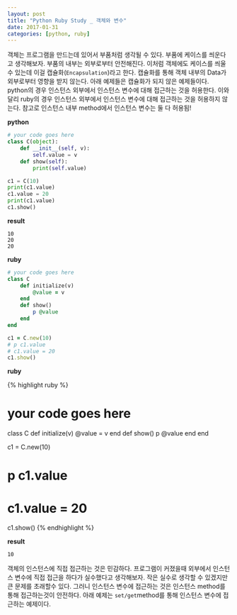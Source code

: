 ```yaml
---
layout: post
title: "Python Ruby Study _ 객체와 변수"
date: 2017-01-31
categories: [python, ruby]
---
```


객체는 프로그램을 만드는데 있어서 부품처럼 생각될 수 있다. 부품에 케이스를 씌운다고
생각해보자. 부품의 내부는 외부로부터 안전해진다. 이처럼 객체에도 케이스를 씌울 수 있는데
이걸 캡슐화(`Encapsulation`)라고 한다. 캡슐화를 통해 객체 내부의 Data가 외부로부터
영향을 받지 않는다. 아래 예제들은 캡슐화가 되지 않은 예제들이다. python의 경우 인스턴스
외부에서 인스턴스 변수에 대해 접근하는 것을 허용한다. 이와달리 ruby의 경우 인스턴스
외부에서 인스턴스 변수에 대해 접근하는 것을 허용하지 않는다. 참고로 인스턴스 내부 method에서 인스턴스 변수는 둘 다 허용됨!

**python**

```python
# your code goes here
class C(object):
	def __init__(self, v):
		self.value = v
	def show(self):
		print(self.value)

c1 = C(10)
print(c1.value)
c1.value = 20
print(c1.value)
c1.show()
```

**result**

```
10
20
20
```

**ruby**

```ruby
# your code goes here
class C
	def initialize(v)
		@value = v
	end
	def show()
		p @value
	end
end

c1 = C.new(10)
# p c1.value
# c1.value = 20
c1.show()
```

**ruby**

{% highlight ruby %}
# your code goes here
class C
	def initialize(v)
		@value = v
	end
	def show()
		p @value
	end
end

c1 = C.new(10)
# p c1.value
# c1.value = 20
c1.show()
{% endhighlight %}

**result**

```
10
```


객체의 인스턴스에 직접 접근하는 것은 민감하다. 프로그램이 커졌을때 외부에서 인스턴스 변수에
직접 접근을 하다가 실수했다고 생각해보자. 작은 실수로 생각할 수 있겠지만 큰 문제를 초래할수
있다. 그러니 인스턴스 변수에 접근하는 것은 인스턴스 method를 통해 접근하는것이 안전하다.
아래 예제는 `set/get`method를 통해 인스턴스 변수에 접근하는 예제이다.
